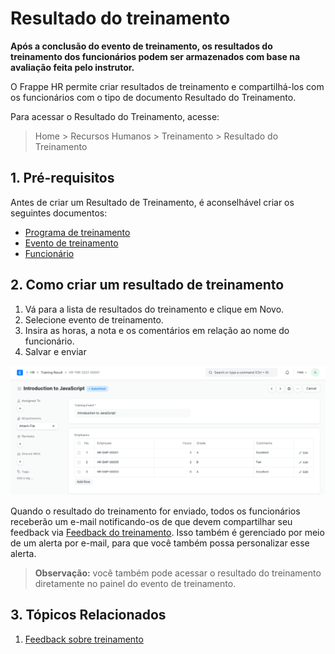 # Resultado do treinamento



**Após a conclusão do evento de treinamento, os resultados do treinamento dos funcionários podem ser armazenados com base na avaliação feita pelo instrutor.**


O Frappe HR permite criar resultados de treinamento e compartilhá-los com os funcionários com o tipo de documento Resultado do Treinamento.


Para acessar o Resultado do Treinamento, acesse:


> Home > Recursos Humanos > Treinamento > Resultado do Treinamento


## 1. Pré-requisitos


Antes de criar um Resultado de Treinamento, é aconselhável criar os seguintes documentos:


* [Programa de treinamento](/docs/pt/human-resources/training-program)
* [Evento de treinamento](/docs/pt/human-resources/training-event)
* [Funcionário](/docs/pt/human-resources/employee)


## 2. Como criar um resultado de treinamento


1. Vá para a lista de resultados do treinamento e clique em Novo.
2. Selecione evento de treinamento.
3. Insira as horas, a nota e os comentários em relação ao nome do funcionário.
4. Salvar e enviar


![Employee](/files/training-result.png)


Quando o resultado do treinamento for enviado, todos os funcionários receberão um e-mail notificando-os de que devem compartilhar seu feedback via [Feedback do treinamento](/docs/pt/human-resources/training-feedback). Isso também é gerenciado por meio de um alerta por e-mail, para que você também possa personalizar esse alerta.


> **Observação:** você também pode acessar o resultado do treinamento diretamente no painel do evento de treinamento.


## 3. Tópicos Relacionados


1. [Feedback sobre treinamento](/docs/pt/human-resources/training-feedback)



